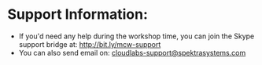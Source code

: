 # Support Information:

* If you'd need any help during the workshop time, you can join the Skype support bridge at: http://bit.ly/mcw-support 
* You can also send email on: cloudlabs-support@spektrasystems.com

